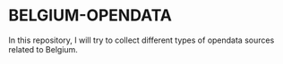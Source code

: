 # BELGIUM-OPENDATA
In this repository, I will try to collect different types of opendata sources related to Belgium.


